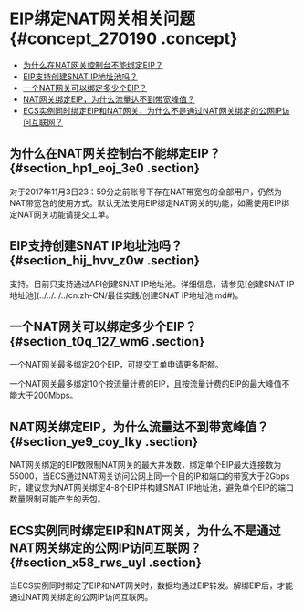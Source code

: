 # EIP绑定NAT网关相关问题 {#concept_270190 .concept}

-   [为什么在NAT网关控制台不能绑定EIP？](#section_hp1_eoj_3e0)
-   [EIP支持创建SNAT IP地址池吗？](#section_hij_hvv_z0w)
-   [一个NAT网关可以绑定多少个EIP？](#section_t0q_127_wm6)
-   [NAT网关绑定EIP，为什么流量达不到带宽峰值？](#section_ye9_coy_lky)
-   [ECS实例同时绑定EIP和NAT网关，为什么不是通过NAT网关绑定的公网IP访问互联网？](#section_x58_rws_uyl)

## 为什么在NAT网关控制台不能绑定EIP？ {#section_hp1_eoj_3e0 .section}

对于2017年11月3日23：59分之前账号下存在NAT带宽包的全部用户，仍然为NAT带宽包的使用方式。默认无法使用EIP绑定NAT网关的功能，如需使用EIP绑定NAT网关功能请提交工单。

## EIP支持创建SNAT IP地址池吗？ {#section_hij_hvv_z0w .section}

支持。目前只支持通过API创建SNAT IP地址池。详细信息，请参见[创建SNAT IP地址池](../../../../cn.zh-CN/最佳实践/创建SNAT IP地址池.md#)。

## 一个NAT网关可以绑定多少个EIP？ {#section_t0q_127_wm6 .section}

一个NAT网关最多绑定20个EIP，可提交工单申请更多配额。

一个NAT网关最多绑定10个按流量计费的EIP，且按流量计费的EIP的最大峰值不能大于200Mbps。

## NAT网关绑定EIP，为什么流量达不到带宽峰值？ {#section_ye9_coy_lky .section}

NAT网关绑定的EIP数限制NAT网关的最大并发数，绑定单个EIP最大连接数为55000，当ECS通过NAT网关访问公网上同一个目的IP和端口的带宽大于2Gbps时，建议您为NAT网关绑定4-8个EIP并构建SNAT IP地址池，避免单个EIP的端口数量限制可能产生的丢包。

## ECS实例同时绑定EIP和NAT网关，为什么不是通过NAT网关绑定的公网IP访问互联网？ {#section_x58_rws_uyl .section}

当ECS实例同时绑定了EIP和NAT网关时，数据均通过EIP转发。解绑EIP后，才能通过NAT网关绑定的公网IP访问互联网。

